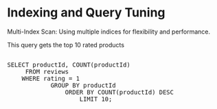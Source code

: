 # Indexing and Query Tuning

Multi-Index Scan: Using multiple indices for flexibility and performance.

This query gets the top 10 rated products

<pre id="example"> 
SELECT productId, COUNT(productId) 
     FROM reviews 
	WHERE rating = 1 
            GROUP BY productId
                ORDER BY COUNT(productId) DESC
                    LIMIT 10;
</pre>
